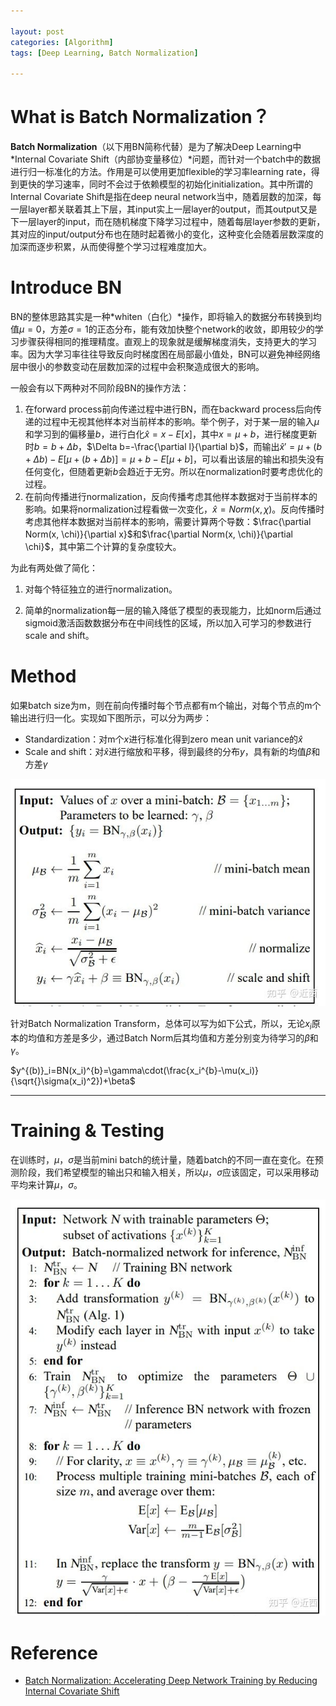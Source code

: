 ```yaml
---

layout: post
categories: [Algorithm]
tags: [Deep Learning, Batch Normalization]

---
```


# What is Batch Normalization？

**Batch Normalization**（以下用BN简称代替）是为了解决Deep Learning中*Internal Covariate Shift（内部协变量移位）*问题，而针对一个batch中的数据进行归一标准化的方法。作用是可以使用更加flexible的学习率learning rate，得到更快的学习速率，同时不会过于依赖模型的初始化initialization。其中所谓的Internal Covariate Shift是指在deep neural network当中，随着层数的加深，每一层layer都关联着其上下层，其input实上一层layer的output，而其output又是下一层layer的input，而在随机梯度下降学习过程中，随着每层layer参数的更新，其对应的input/output分布也在随时起着微小的变化，这种变化会随着层数深度的加深而逐步积累，从而使得整个学习过程难度加大。

# Introduce BN

BN的整体思路其实是一种*whiten（白化）*操作，即将输入的数据分布转换到均值$\mu=0$，方差$\sigma=1$的正态分布，能有效加快整个network的收敛，即用较少的学习步骤获得相同的推理精度。直观上的现象就是缓解梯度消失，支持更大的学习率。因为大学习率往往导致反向时梯度困在局部最小值处，BN可以避免神经网络层中很小的参数变动在层数加深的过程中会积聚造成很大的影响。

一般会有以下两种对不同阶段BN的操作方法：

1. 在forward process前向传递过程中进行BN，而在backward process后向传递的过程中无视其他样本对当前样本的影响。举个例子，对于某一层的输入$\mu$和学习到的偏移量$b$，进行白化$\hat{x}=x-E[x]$，其中$x=\mu+b$，进行梯度更新时$b=b+\Delta b$，$\Delta b=-\frac{\partial l}{\partial b}$，而输出$\hat{x}'=\mu+(b+\Delta b)-E[\mu+(b+\Delta b)]=\mu+b-E[\mu+b]$，可以看出该层的输出和损失没有任何变化，但随着更新$b$会趋近于无穷。所以在normalization时要考虑优化的过程。
2. 在前向传播进行normalization，反向传播考虑其他样本数据对于当前样本的影响。如果将normalization过程看做一次变化，$\hat{x}=Norm(x, \chi)$。反向传播时考虑其他样本数据对当前样本的影响，需要计算两个导数：$\frac{\partial Norm(x, \chi)}{\partial x}$和$\frac{\partial Norm(x, \chi)}{\partial \chi}$，其中第二个计算的复杂度较大。

为此有两处做了简化：

1. 对每个特征独立的进行normalization。

2. 简单的normalization每一层的输入降低了模型的表现能力，比如norm后通过sigmoid激活函数数据分布在中间线性的区域，所以加入可学习的参数进行scale and shift。

# Method

如果batch size为m，则在前向传播时每个节点都有m个输出，对每个节点的m个输出进行归一化。实现如下图所示，可以分为两步：

 - Standardization：对m个$x$进行标准化得到zero mean unit variance的$\hat{x}$
 - Scale and shift：对$\hat{x}$进行缩放和平移，得到最终的分布$y$，具有新的均值$\beta$和方差$\gamma$

![](https://raw.githubusercontent.com/kakack/kakack.github.io/master/_images/20211006-1.jpg)

针对Batch Normalization Transform，总体可以写为如下公式，所以，无论$x_i$原本的均值和方差是多少，通过Batch Norm后其均值和方差分别变为待学习的$\beta$和$\gamma$。

$y^{(b)}_i=BN(x_i)^{b}=\gamma\cdot(\frac{x_i^{b}-\mu(x_i)}{\sqrt{}\sigma(x_i)^2})+\beta$

---

# Training & Testing

在训练时，$\mu$，$\sigma$是当前mini batch的统计量，随着batch的不同一直在变化。在预测阶段，我们希望模型的输出只和输入相关，所以$\mu$，$\sigma$应该固定，可以采用移动平均来计算$\mu$，$\sigma$。

![](https://raw.githubusercontent.com/kakack/kakack.github.io/master/_images/20211006-2.jpeg)



# Reference

- [Batch Normalization: Accelerating Deep Network Training by Reducing Internal Covariate Shift](https://arxiv.org/pdf/1502.03167.pdf)